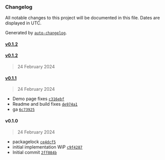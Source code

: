 ### Changelog

All notable changes to this project will be documented in this file. Dates are displayed in UTC.

Generated by [`auto-changelog`](https://github.com/CookPete/auto-changelog).

#### [v0.1.2](https://github.com/MaximeIJ/css-text/compare/v0.1.2...v0.1.2)

#### [v0.1.2](https://github.com/MaximeIJ/css-text/compare/v0.1.1...v0.1.2)

> 24 February 2024

#### [v0.1.1](https://github.com/MaximeIJ/css-text/compare/v0.1.0...v0.1.1)

> 24 February 2024

- Demo page fixes [`c316ebf`](https://github.com/MaximeIJ/css-text/commit/c316ebf845035b267cc87c0f7d169996dfe5db67)
- Readme and build fixes [`de974a1`](https://github.com/MaximeIJ/css-text/commit/de974a111ae22335f4e872c50ed14b4b162e0e4a)
- ga [`6c73925`](https://github.com/MaximeIJ/css-text/commit/6c7392527220e1c9d401268645f6fda077d0ac9a)

#### v0.1.0

> 24 February 2024

- packagelock [`ce4dcf5`](https://github.com/MaximeIJ/css-text/commit/ce4dcf52a34efc5aff2ecfabc04aabc9dbc86569)
- initial implementation WiP [`c9f4287`](https://github.com/MaximeIJ/css-text/commit/c9f4287e876b60647104739ac2b73d1cd177bad1)
- Initial commit [`2ff084b`](https://github.com/MaximeIJ/css-text/commit/2ff084bdd6f6d9548c2de4b5d87f8b0b440a4bef)
